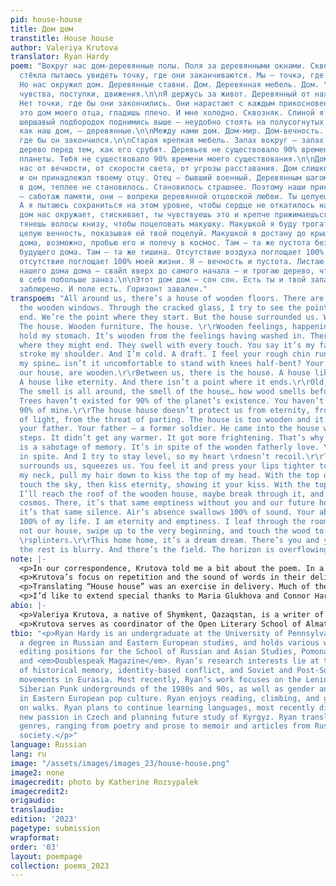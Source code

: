 ```yaml
---
pid: house-house
title: Дом дом
transtitle: House house
author: Valeriya Krutova
translator: Ryan Hardy
poem: "Вокруг нас дом-деревянные полы. Поля за деревянными окнами. Сквозь треснувшие
  стёкла пытаюсь увидеть точку, где они заканчиваются. Мы — точка, где они начинаются.
  Но нас окружил дом. Деревянные ставни. Дом. Деревянная мебель. Дом. \n\nДеревянные
  чувства, поступки, движения.\n\nЯ держусь за живот. Деревянный от нахлынувших чувств.
  Нет точки, где бы они закончились. Они нарастают с каждым прикосновением. Ты говоришь
  это дом моего отца, гладишь плечо. И мне холодно. Сквозняк. Спиной я чувствую твой
  шершавый подбородок поднимись выше — неудобно стоять на полусогнутых. Твои колени,
  как наш дом, — деревянные.\n\nМежду нами дом. Дом-мир. Дом-вечность. И нет точки,
  где бы он закончился.\n\nСтарая крепкая мебель. Запах вокруг — запах дома. Так пахнет
  дерево перед тем, как его срубят. Деревьев не существовало 90% времени существования
  планеты. Тебя не существовало 90% времени моего существования.\n\nДом дом не защитит
  нас от вечности, от скорости света, от угрозы расставания. Дом слишком деревянный,
  и он принадлежал твоему отцу. Отец — бывший военный. Деревянным шагом он входил
  в дом, теплее не становилось. Становилось страшнее. Поэтому наши прикосновения здесь
  — саботаж памяти, они — вопреки деревянной отцовской любви. Ты целуешь меня назло.
  А я пытаюсь сохраниться на этом уровне, чтобы сердце не откатилось назад.\n\nДом
  дом нас окружает, стискивает, ты чувствуешь это и крепче прижимаешься губами к затылку,
  тянешь волосы книзу, чтобы поцеловать макушку. Макушкой я буду трогать небо, потом
  целую вечность, показывая ей твой поцелуй. Макушкой я достану до крыши деревянного
  дома, возможно, пробью его и полечу в космос. Там — та же пустота без тебя и нашего
  будущего дома. Там — та же тишина. Отсутствие воздуха поглощает 100% звуков. Твоё
  отсутствие поглощает 100% моей жизни. Я — вечность и пустота. Листаю комнаты не
  нашего дома дома — свайп вверх до самого начала — и трогаю дерево, чтобы вогнать
  в себя побольше заноз.\n\nЭтот дом дом — сон сон. Есть ты и твой запах, остальное
  заблюрено. И поле есть. Горизонт завален."
transpoem: "All around us, there’s a house of wooden floors. There are fields behind
  the wooden windows. Through the cracked glass, I try to see the point where they
  end. We’re the point where they start. But the house surrounded us. Wooden shutters.
  The house. Wooden furniture. The house. \r\rWooden feelings, happenings, motions.\r\rI
  hold my stomach. It’s wooden from the feelings having washed in. There isn’t a point
  where they might end. They swell with every touch. You say it’s my father’s house,
  stroke my shoulder. And I’m cold. A draft. I feel your rough chin run higher up
  my spine… isn’t it uncomfortable to stand with knees half-bent? Your knees, \rlike
  our house, are wooden.\r\rBetween us, there is the house. A house like the world.
  A house like eternity. And there isn’t a point where it ends.\r\rOld, study furniture.
  The smell is all around, the smell of the house… how wood smells before it’s cut.
  Trees haven’t existed for 90% of the planet’s existence. You haven’t existed \rfor
  90% of mine.\r\rThe house house doesn’t protect us from eternity, from the speed
  of light, from the threat of parting. The house is too wooden and it belonged to
  your father. Your father — a former soldier. He came into the house with his wooden
  steps. It didn’t get any warmer. It got more frightening. That’s why our touching
  is a sabotage of memory. It’s in spite of the wooden fatherly love. You kiss me
  in spite. And I try to stay level, so my heart \rdoesn’t recoil.\r\rThe house house
  surrounds us, squeezes us. You feel it and press your lips tighter to the nape of
  my neck, pull my hair down to kiss the top of my head. With the top of my head I’ll
  touch the sky, then kiss eternity, showing it your kiss. With the top of my head,
  I’ll reach the roof of the wooden house, maybe break through it, and fly into the
  cosmos. There, it’s that same emptiness without you and our future home. There,
  it’s that same silence. Air’s absence swallows 100% of sound. Your absence swallows
  100% of my life. I am eternity and emptiness. I leaf through the rooms of the house,
  not our house, swipe up to the very beginning, and touch the wood to force in more
  \rsplinters.\r\rThis home home, it’s a dream dream. There’s you and your smell…
  the rest is blurry. And there’s the field. The horizon is overflowing."
note: |-
  <p>In our correspondence, Krutova told me a bit about the poem. In a dream, she saw a house with shutters, shrouded in fog. She noted how unnerving and scary the dream was and wanted to convey this in words. When she woke up, she jotted down the first line. Upon sitting with the dream further, she wanted to break away from this unnervedness and leaned into the poem’s intimacy.</p>
  <p>Krutova’s focus on repetition and the sound of words in their delivery is clear in the poem. The original’s repetition of дом дом (dom dom) or “house house” throughout creates a rhythmic motif which Krutova returns to frequently. I translated <span lang="ru">дом</span> to the more logically rhythmic “home” and, instead, opted for “house” to preserve the more tangible nature of the building Krutova describes. In sticking with “house,” I often chose to add the articles “a” and “the,” both of which are absent in Russian, to better space the poem’s meter. Towards the end of the poem, as the its intimacy builds, I shifted to “home” to emphasize the emotional aspects of a home instead of a house’s physical structure.</p>
  <p>Translating “House house” was an exercise in delivery. Much of the original’s lyrical strength comes from the way it builds the meter’s momentum and creates an elliptical rhythm. At several points in my translation, I deviated from the original to maintain the meter’s momentum. For instance, I omitted some instances of parallelism, such as that of “Trees haven’t existed for 90% of the planet’s existence. You haven’t existed for 90% of my existence.” To preserve a sense of building metrical momentum leading into the next section and prevent the lingering meter of “existence,” I ended this line with “existed for 90% of mine.”</p>
  <p>I’d like to extend special thanks to Maria Glukhova and Connor Hardy for their feedback on this translation and their presence in my life. You make each day a bit brighter.</p>
abio: |-
  <p>Valeriya Krutova, a native of Shymkent, Qazaqstan, is a writer of short prose and poetry. In her verse, Krutova focuses on the influence of word’s repetition as she delivers them in meter. She is particularly interested in the elliptical nature this repetition adds to her work.</p>
  <p>Krutova serves as coordinator of the Open Literary School of Almaty, as well as the first Central Asian residency for writers, the Almaty Writing Residence, a collaborative project with the Iowa International Writing Program. She is an advocate for the popularization of Qazaq literature both nationally and internationally. With over fifty current publications in various journals, magazines, and projects, including <em><span lang="ru">Лиterraтура</span></em>, <em>Angime</em>, <em><span lang="ru">ФтаройБэ</span></em>, and “<span lang="ru">От пяти и до без конца</span>.” She is currently in the process of writing a book. Krutova lives in Almaty, Qazaqstan.</p>
tbio: "<p>Ryan Hardy is an undergraduate at the University of Pennsylvania, pursuing
  a degree in Russian and Eastern European studies, and holds various writing and
  editing positions for the School of Russian and Asian Studies, Pomona College <em>Vestnik</em>,
  and <em>Doublespeak Magazine</em>. Ryan’s research interests lie at the intersections
  of historical memory, identity-based conflict, and Soviet and Post-Soviet countercultural
  movements in Eurasia. Most recently, Ryan’s work focuses on the Leningrad Rock and
  Siberian Punk undergrounds of the 1980s and 90s, as well as gender and performance
  in Eastern European pop culture. Ryan enjoys reading, climbing, and getting lost
  on walks. Ryan plans to continue learning languages, most recently discovering a
  new passion in Czech and planning future study of Kyrgyz. Ryan translates across
  genres, ranging from poetry and prose to memoir and articles from Russian civil
  society.</p>"
language: Russian
lang: ru
image: "/assets/images/images_23/house-house.png"
image2: none
imagecredit: photo by Katherine Rozsypalek
imagecredit2: 
origaudio: 
translaudio: 
edition: '2023'
pagetype: submission
wrapformat: 
order: '03'
layout: poempage
collection: poems_2023
---
```

